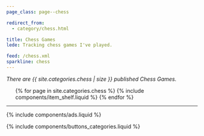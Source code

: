 ```yaml
---
page_class: page--chess

redirect_from:
  - category/chess.html

title: Chess Games
lede: Tracking chess games I've played.

feed: /chess.xml
sparkline: chess
---
```


*There are {{ site.categories.chess | size }} published Chess Games.*

<div class="h-feed" id="chess">
    <link rel="stylesheet" href="/css/shelf.min.css">
    <ol class="shelf" role="list">
        {% for page in site.categories.chess %}
            {% include components/item_shelf.liquid %}
        {% endfor %}
    </ol>
</div>

--------

{% include components/ads.liquid %}

{% include components/buttons_categories.liquid %}
